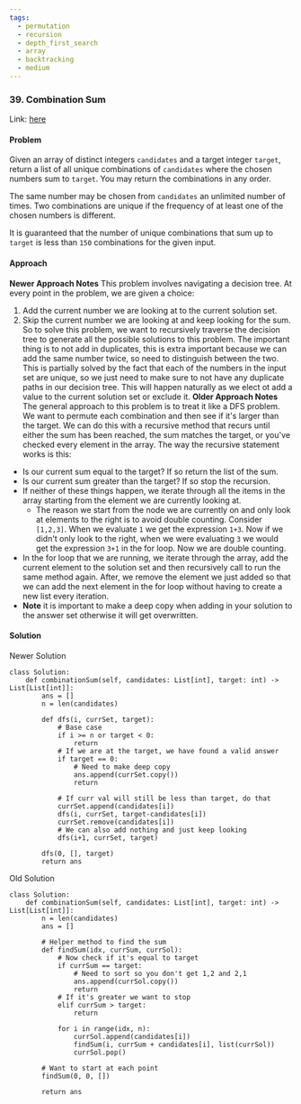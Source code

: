 ```yaml
---
tags:
  - permutation
  - recursion
  - depth_first_search
  - array
  - backtracking
  - medium
---
```


### 39. Combination Sum
Link: [here](https://leetcode.com/problems/combination-sum/)

#### Problem 
Given an array of distinct integers `candidates` and a target integer `target`, return a list of all unique combinations of `candidates` where the chosen numbers sum to `target`. You may return the combinations in any order.

The same number may be chosen from `candidates` an unlimited number of times. Two combinations are unique if the frequency of at least one of the chosen numbers is different.

It is guaranteed that the number of unique combinations that sum up to `target` is less than `150` combinations for the given input.

#### Approach
**Newer Approach Notes**
This problem involves navigating a decision tree. At every point in the problem, we are given a choice:
1. Add the current number we are looking at to the current solution set.
2. Skip the current number we are looking at and keep looking for the sum.
So to solve this problem, we want to recursively traverse the decision tree to generate all the possible solutions to this problem. The important thing is to not add in duplicates, this is extra important because we can add the same number twice, so need to distinguish between the two. This is partially solved by the fact that each of the numbers in the input set are unique, so we just need to make sure to not have any duplicate paths in our decision tree. This will happen naturally as we elect ot add a value to the current solution set or exclude it. 
**Older Approach Notes**
The general approach to this problem is to treat it like a DFS problem. We want to permute each combination and then see if it's larger than the target. We can do this with a recursive method that recurs until either the sum has been reached, the sum matches the target, or you've checked every element in the array.
The way the recursive statement works is this:
- Is our current sum equal to the target? If so return the list of the sum.
- Is our current sum greater than the target? If so stop the recursion.
- If neither of these things happen, we iterate through all the items in the array starting from the element we are currently looking at. 
  - The reason we start from the node we are currently on and only look at elements to the right is to avoid double counting. Consider `[1,2,3]`. When we evaluate `1` we get the expression `1+3`. Now if we didn't only look to the right, when we were evaluating `3` we would get the expression `3+1` in the for loop. Now we are double counting.
- In the for loop that we are running, we iterate through the array, add the current element to the solution set and then recursively call to run the same method again. After, we remove the element we just added so that we can add the next element in the for loop without having to create a new list every iteration.
- <b>Note</b> it is important to make a deep copy when adding in your solution to the answer set otherwise it will get overwritten.

#### Solution
Newer Solution
```
class Solution:
    def combinationSum(self, candidates: List[int], target: int) -> List[List[int]]:
        ans = []
        n = len(candidates)

        def dfs(i, currSet, target):
            # Base case
            if i >= n or target < 0:
                return
            # If we are at the target, we have found a valid answer
            if target == 0:
                # Need to make deep copy
                ans.append(currSet.copy())
                return
            
            # If curr val will still be less than target, do that
            currSet.append(candidates[i])
            dfs(i, currSet, target-candidates[i])
            currSet.remove(candidates[i])
            # We can also add nothing and just keep looking
            dfs(i+1, currSet, target)

        dfs(0, [], target)
        return ans
```

Old Solution
```
class Solution:
    def combinationSum(self, candidates: List[int], target: int) -> List[List[int]]:
        n = len(candidates)
        ans = []
        
        # Helper method to find the sum
        def findSum(idx, currSum, currSol):
            # Now check if it's equal to target
            if currSum == target:
                # Need to sort so you don't get 1,2 and 2,1 
                ans.append(currSol.copy())
                return
            # If it's greater we want to stop
            elif currSum > target:
                return
            
            for i in range(idx, n):
                currSol.append(candidates[i])
                findSum(i, currSum + candidates[i], list(currSol))
                currSol.pop()
                
        # Want to start at each point
        findSum(0, 0, [])
        
        return ans
```